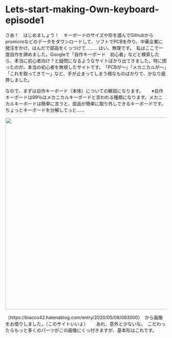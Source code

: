 # Lets-start-making-Own-keyboard-episode1
さあ！　はじめましょう！　キーボードのサイズや形を選んでGithubからpromicroなどのデータをダウンロードして、ソフトでPCBを作り、中華企業に発注をかけ、はんだで部品をくっつけて………
はい、無理です。　私はここで一度自作を諦めました。Googleで「自作キーボード　初心者」などと検索したら、本当に初心者向け？と疑問になるようなサイトばかり出てきました。特に困ったのが、本当の初心者を無視したサイトです。　「PCBが～」「メカニカルが～」「これを取ってきて～」など、手が止まってしまう様なものばかりで、かなり疲弊しました。

なので、まずは自作キーボード（本体）についての解説になります。　　
※自作キーボードは99％はメカニカルキーボードと言われる種類になります。メカニカルキーボードは簡単に言うと、部品が簡単に取り外しできるキーボードです。　　
ちょっとキーボードを分解してっと……
<br>
<p align="center">
<img src="https://user-images.githubusercontent.com/85538853/230086537-c8302542-992f-49f9-9ab8-072b934c0163.png" width="600px">
</p>
（https://biacco42.hatenablog.com/entry/2020/05/08/093000）　から画像をお借りしました。（このサイトいいよ）　　
あれ、意外と少ないな。　こだわったらもっと多くのパーツがこの画像にくっ付きますが、基本形はこれです。
